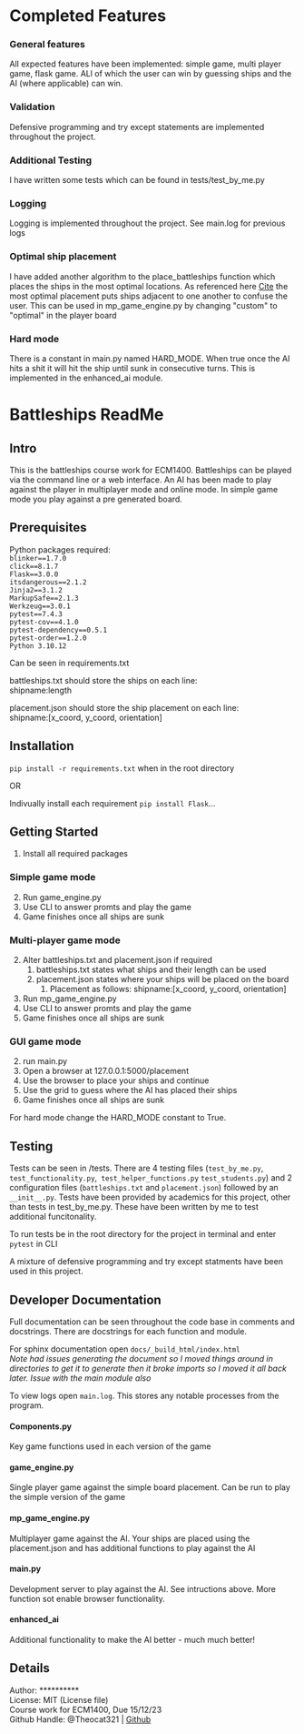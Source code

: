# Completed Features

### General features
All expected features have been implemented: simple game, multi player game, flask game. ALl of which the user can win by guessing ships and the AI (where applicable) can win. 

### Validation
Defensive programming and try except statements are implemented throughout the project.

### Additional Testing
I have written some tests which can be found in tests/test_by_me.py

### Logging
Logging is implemented throughout the project. See main.log for previous logs

### Optimal ship placement
I have added another algorithm to the place_battleships function which places the ships in the most optimal locations. As referenced here [Cite](http://www.datagenetics.com/blog/december32011/) the most optimal placement puts ships adjacent to one another to confuse the user. This can be used in mp_game_engine.py by changing "custom" to "optimal" in the player board

### Hard mode
There is a constant in main.py named HARD_MODE. When true once the AI hits a shit it will hit the ship until sunk in consecutive turns. This is implemented in the enhanced_ai module.

# Battleships ReadMe

## Intro
This is the battleships course work for ECM1400. Battleships can be played via the command line or a web interface. An AI has been made to play against the player in multiplayer mode and online mode. In simple game mode you play against a pre generated board. 

## Prerequisites

Python packages required:<br>
`blinker==1.7.0` <br>
`click==8.1.7`<br>
`Flask==3.0.0`<br>
`itsdangerous==2.1.2` <br>
`Jinja2==3.1.2`<br>
`MarkupSafe==2.1.3`<br>
`Werkzeug==3.0.1`<br>
`pytest==7.4.3`<br>
`pytest-cov==4.1.0`<br>
`pytest-dependency==0.5.1`<br>
`pytest-order==1.2.0`<br>
`Python 3.10.12`

Can be seen in requirements.txt

battleships.txt should store the ships on each line:<br>
shipname:length

placement.json should store the ship placement on each line:<br>
shipname:[x_coord, y_coord, orientation] 

## Installation

`pip install -r requirements.txt` when in the root directory

OR

Indivually install each requirement
`pip install Flask`...

## Getting Started
1. Install all required packages

### Simple game mode
2. Run game_engine.py
3. Use CLI to answer promts and play the game
4. Game finishes once all ships are sunk

### Multi-player game mode
2. Alter battleships.txt and placement.json if required
    1. battleships.txt states what ships and their length can be used
    2. placement.json states where your ships will be placed on the board
        1. Placement as follows: shipname:[x_coord, y_coord, orientation]
3. Run mp_game_engine.py
4. Use CLI to answer promts and play the game
5. Game finishes once all ships are sunk

### GUI game mode
2. run main.py
3. Open a browser at 127.0.0.1:5000/placement
4. Use the browser to place your ships and continue
5. Use the grid to guess where the AI has placed their ships
6. Game finishes once all ships are sunk

For hard mode change the HARD_MODE constant to True.

## Testing
Tests can be seen in /tests. There are 4 testing files (`test_by_me.py`, `test_functionality.py`,` test_helper_functions.py` `test_students.py`) and 2 configuration files (`battleships.txt` and `placement.json`) followed by an `__init__.py`. Tests have been provided by academics for this project, other than tests in test_by_me.py. These have been written by me to test additional funcitonality. 

To run tests be in the root directory for the project in terminal and enter `pytest` in CLI

A mixture of defensive programming and try except statments have been used in this project. 

## Developer Documentation
Full documentation can be seen throughout the code base in comments and docstrings. There are docstrings for each function and module. 

For sphinx documentation open `docs/_build_html/index.html`<br>
*Note had issues generating the document so I moved things around in directories to get it to generate then it broke imports so I moved it all back later. Issue with the main module also*

To view logs open `main.log`. This stores any notable processes from the program.

#### Components.py
Key game functions used in each version of the game

#### game_engine.py
Single player game against the simple board placement. Can be run to play the simple version of the game

#### mp_game_engine.py
Multiplayer game against the AI. Your ships are placed using the placement.json and has additional functions to play against the AI

#### main.py
Development server to play against the AI. See intructions above. More function sot enable browser functionality.

#### enhanced_ai
Additional functionality to make the AI better - much much better!

## Details
Author: ********** <br>
License: MIT (License file)<br>
Course work for ECM1400, Due 15/12/23 <br>
Github Handle: @Theocat321 | [Github](https://github.com/Theocat321/battlehips-coursework)